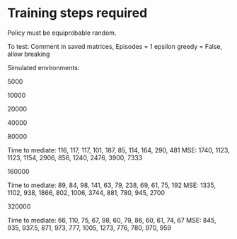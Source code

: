 # Training steps required

Policy must be equiprobable random.

To test:
Comment in saved matrices, 
Episodes = 1
epsilon greedy = False, 
allow breaking

Simulated environments:

5000






10000







20000








40000








80000

Time to mediate: 116, 117, 117, 101, 187, 85, 114, 164, 290, 481
MSE: 1740, 1123, 1123, 1154, 2906, 856, 1240, 2476, 3900, 7333

160000

Time to mediate: 89, 84, 98, 141, 63, 79, 238, 69, 61, 75, 192
MSE: 1335, 1102, 938, 1866, 802, 1006, 3744, 881, 780, 945, 2700

320000

Time to mediate: 66, 110, 75, 67, 98, 60, 79, 86, 60, 61, 74, 67
MSE: 845, 935, 937.5, 871, 973, 777, 1005, 1273, 776, 780, 970, 959
